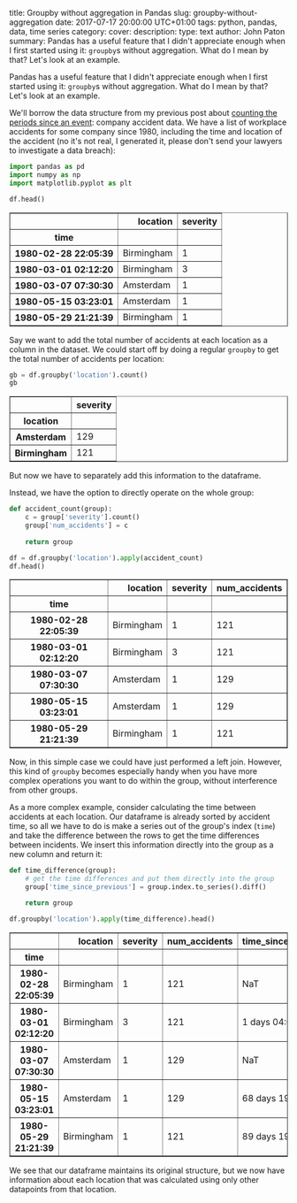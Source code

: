 title: Groupby without aggregation in Pandas
slug: groupby-without-aggregation
date: 2017-07-17 20:00:00 UTC+01:00
tags: python, pandas, data, time series
category: 
cover:
description:
type: text
author: John Paton
summary: Pandas has a useful feature that I didn't appreciate enough when I first started using it: `groupby`s without aggregation. What do I mean by that? Let's look at an example.


Pandas has a useful feature that I didn't appreciate enough when I first started using it: `groupby`s without aggregation. What do I mean by that? Let's look at an example.

We'll borrow the data structure from my previous post about [counting the periods since an event](https://johnpaton.github.io/posts/periods-since-time-series-events/): company accident data. We have a list of workplace accidents for some company since 1980, including the time and location of the accident (no it's not real, I generated it, please don't send your lawyers to investigate a data breach): 


```python
import pandas as pd
import numpy as np
import matplotlib.pyplot as plt
```



```python
df.head()
```




<div>
<table border="1" class="dataframe">
  <thead>
    <tr style="text-align: right;">
      <th></th>
      <th>location</th>
      <th>severity</th>
    </tr>
    <tr>
      <th>time</th>
      <th></th>
      <th></th>
    </tr>
  </thead>
  <tbody>
    <tr>
      <th>1980-02-28 22:05:39</th>
      <td>Birmingham</td>
      <td>1</td>
    </tr>
    <tr>
      <th>1980-03-01 02:12:20</th>
      <td>Birmingham</td>
      <td>3</td>
    </tr>
    <tr>
      <th>1980-03-07 07:30:30</th>
      <td>Amsterdam</td>
      <td>1</td>
    </tr>
    <tr>
      <th>1980-05-15 03:23:01</th>
      <td>Amsterdam</td>
      <td>1</td>
    </tr>
    <tr>
      <th>1980-05-29 21:21:39</th>
      <td>Birmingham</td>
      <td>1</td>
    </tr>
  </tbody>
</table>
</div>



Say we want to add the total number of accidents at each location as a column in the dataset. We could start off by doing a regular `groupby` to get the total number of accidents per location:


```python
gb = df.groupby('location').count()
gb
```




<div>
<table border="1" class="dataframe">
  <thead>
    <tr style="text-align: right;">
      <th></th>
      <th>severity</th>
    </tr>
    <tr>
      <th>location</th>
      <th></th>
    </tr>
  </thead>
  <tbody>
    <tr>
      <th>Amsterdam</th>
      <td>129</td>
    </tr>
    <tr>
      <th>Birmingham</th>
      <td>121</td>
    </tr>
  </tbody>
</table>
</div>



But now we have to separately add this information to the dataframe.

Instead, we have the option to directly operate on the whole group:


```python
def accident_count(group):
    c = group['severity'].count()
    group['num_accidents'] = c
    
    return group

df = df.groupby('location').apply(accident_count)
df.head()
```




<div>
<table border="1" class="dataframe">
  <thead>
    <tr style="text-align: right;">
      <th></th>
      <th>location</th>
      <th>severity</th>
      <th>num_accidents</th>
    </tr>
    <tr>
      <th>time</th>
      <th></th>
      <th></th>
      <th></th>
    </tr>
  </thead>
  <tbody>
    <tr>
      <th>1980-02-28 22:05:39</th>
      <td>Birmingham</td>
      <td>1</td>
      <td>121</td>
    </tr>
    <tr>
      <th>1980-03-01 02:12:20</th>
      <td>Birmingham</td>
      <td>3</td>
      <td>121</td>
    </tr>
    <tr>
      <th>1980-03-07 07:30:30</th>
      <td>Amsterdam</td>
      <td>1</td>
      <td>129</td>
    </tr>
    <tr>
      <th>1980-05-15 03:23:01</th>
      <td>Amsterdam</td>
      <td>1</td>
      <td>129</td>
    </tr>
    <tr>
      <th>1980-05-29 21:21:39</th>
      <td>Birmingham</td>
      <td>1</td>
      <td>121</td>
    </tr>
  </tbody>
</table>
</div>



Now, in this simple case we could have just performed a left join. However, this kind of `groupby` becomes especially handy when you have more complex operations you want to do within the group, without interference from other groups.

As a more complex example, consider calculating the time between accidents at each location. Our dataframe is already sorted by accident time, so all we have to do is make a series out of the group's index (`time`) and take the difference between the rows to get the time differences between incidents. We insert this information directly into the group as a new column and return it:


```python
def time_difference(group):
    # get the time differences and put them directly into the group
    group['time_since_previous'] = group.index.to_series().diff()

    return group

df.groupby('location').apply(time_difference).head()
```




<div>
<table border="1" class="dataframe">
  <thead>
    <tr style="text-align: right;">
      <th></th>
      <th>location</th>
      <th>severity</th>
      <th>num_accidents</th>
      <th>time_since_previous</th>
    </tr>
    <tr>
      <th>time</th>
      <th></th>
      <th></th>
      <th></th>
      <th></th>
    </tr>
  </thead>
  <tbody>
    <tr>
      <th>1980-02-28 22:05:39</th>
      <td>Birmingham</td>
      <td>1</td>
      <td>121</td>
      <td>NaT</td>
    </tr>
    <tr>
      <th>1980-03-01 02:12:20</th>
      <td>Birmingham</td>
      <td>3</td>
      <td>121</td>
      <td>1 days 04:06:41</td>
    </tr>
    <tr>
      <th>1980-03-07 07:30:30</th>
      <td>Amsterdam</td>
      <td>1</td>
      <td>129</td>
      <td>NaT</td>
    </tr>
    <tr>
      <th>1980-05-15 03:23:01</th>
      <td>Amsterdam</td>
      <td>1</td>
      <td>129</td>
      <td>68 days 19:52:31</td>
    </tr>
    <tr>
      <th>1980-05-29 21:21:39</th>
      <td>Birmingham</td>
      <td>1</td>
      <td>121</td>
      <td>89 days 19:09:19</td>
    </tr>
  </tbody>
</table>
</div>



We see that our dataframe maintains its original structure, but we now have information about each location that was calculated using only other datapoints from that location.
